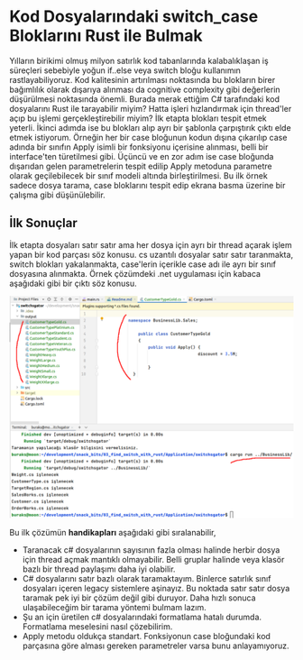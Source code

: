 # Kod Dosyalarındaki switch_case Bloklarını Rust ile Bulmak

Yılların birikimi olmuş milyon satırlık kod tabanlarında kalabalıklaşan iş süreçleri sebebiyle yoğun if..else veya switch bloğu kullanımın rastlayabiliyoruz. Kod kalitesinin artırılması noktasında bu blokların birer bağımlılık olarak dışarıya alınması da cognitive complexity gibi değerlerin düşürülmesi noktasında önemli. Burada merak ettiğim C# tarafındaki kod dosyalarını Rust ile tarayabilir miyim? Hatta işleri hızlandırmak için thread'ler açıp bu işlemi gerçekleştirebilir miyim? İlk etapta blokları tespit etmek yeterli. İkinci adımda ise bu blokları alıp ayrı bir şablonla çarpıştırık çıktı elde etmek istiyorum. Örneğin her bir case bloğunun kodun dışına çıkarılıp case adında bir sınıfın Apply isimli bir fonksiyonu içerisine alınması, belli bir interface'ten türetilmesi gibi. Üçüncü ve en zor adım ise case bloğunda dışarıdan gelen parametrelerin tespit edilip Apply metoduna parametre olarak geçilebilecek bir sınıf modeli altında birleştirilmesi. Bu ilk örnek sadece dosya tarama, case bloklarını tespit edip ekrana basma üzerine bir çalışma gibi düşünülebilir.

## İlk Sonuçlar

İlk etapta dosyaları satır satır ama her dosya için ayrı bir thread açarak işlem yapan bir kod parçası söz konusu. cs uzantılı dosyalar satır satır taranmakta, switch blokları yakalanmakta, case'lerin içerikle case adı ile ayrı bir sınıf dosyasına alınmakta. Örnek çözümdeki .net uygulaması için kabaca aşağıdaki gibi bir çıktı söz konusu.

![../assets/switchsgator_01.gif](../assets/switchsgator_01.png)

Bu ilk çözümün **handikapları** aşağıdaki gibi sıralanabilir,

- Taranacak c# dosyalarının sayısının fazla olması halinde herbir dosya için thread açmak mantıklı olmayabilir. Belli gruplar halinde veya klasör bazlı bir thread paylaşımı daha iyi olabilir.
- C# dosyalarını satır bazlı olarak taramaktayım. Binlerce satırlık sınıf dosyaları içeren legacy sistemlere aşinayız. Bu noktada satır satır dosya taramak pek iyi bir çözüm değil gibi duruyor. Daha hızlı sonuca ulaşabileceğim bir tarama yöntemi bulmam lazım.
- Şu an için üretilen c# dosyalarındaki formatlama hatalı durumda. Formatlama meselesini nasıl çözebilirim.
- Apply metodu oldukça standart. Fonksiyonun case bloğundaki kod parçasına göre alması gereken parametreler varsa bunu anlayamıyoruz.
